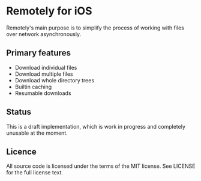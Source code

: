 # Remotely for iOS #

Remotely's main purpose is to simplify the process of working with files over
network asynchronously.

## Primary features ##

* Download individual files
* Download multiple files
* Download whole directory trees
* Builtin caching
* Resumable downloads

## Status ##

This is a draft implementation, which is work in progress and completely
unusable at the moment.

## Licence ##

All source code is licensed under the terms of the MIT license. See LICENSE for
the full license text.
